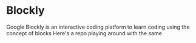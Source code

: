 # Blockly
Google Blockly is an interactive coding platform to learn coding using the concept of blocks
Here's a repo playing around with the same
